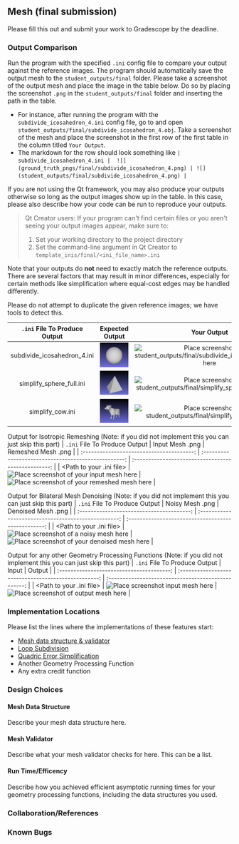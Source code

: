 ## Mesh (final submission)

Please fill this out and submit your work to Gradescope by the deadline.

### Output Comparison

Run the program with the specified `.ini` config file to compare your output against the reference images. The program should automatically save the output mesh to the `student_outputs/final` folder. Please take a screenshot of the output mesh and place the image in the table below. Do so by placing the screenshot `.png` in the `student_outputs/final` folder and inserting the path in the table.

- For instance, after running the program with the `subdivide_icosahedron_4.ini` config file, go to and open `student_outputs/final/subdivide_icosahedron_4.obj`. Take a screenshot of the mesh and place the screenshot in the first row of the first table in the column titled `Your Output`.
- The markdown for the row should look something like `| subdivide_icosahedron_4.ini |  ![](ground_truth_pngs/final/subdivide_icosahedron_4.png) | ![](student_outputs/final/subdivide_icosahedron_4.png) |`

If you are not using the Qt framework, you may also produce your outputs otherwise so long as the output images show up in the table. In this case, please also describe how your code can be run to reproduce your outputs.

> Qt Creator users: If your program can't find certain files or you aren't seeing your output images appear, make sure to:<br/>
>
> 1. Set your working directory to the project directory
> 2. Set the command-line argument in Qt Creator to `template_inis/final/<ini_file_name>.ini`

Note that your outputs do **not** need to exactly match the reference outputs. There are several factors that may result in minor differences, especially for certain methods like simplification where equal-cost edges may be handled differently.

Please do not attempt to duplicate the given reference images; we have tools to detect this.

| `.ini` File To Produce Output |                     Expected Output                      |                                   Your Output                                   |
| :---------------------------: | :------------------------------------------------------: | :-----------------------------------------------------------------------------: |
|  subdivide_icosahedron_4.ini  | ![](ground_truth_pngs/final/subdivide_icosahedron_4.png) | ![Place screenshot of student_outputs/final/subdivide_icosahedron_4.obj here]() |
|   simplify_sphere_full.ini    |  ![](ground_truth_pngs/final/simplify_sphere_full.png)   |  ![Place screenshot of student_outputs/final/simplify_sphere_full.obj here]()   |
|       simplify_cow.ini        |      ![](ground_truth_pngs/final/simplify_cow.png)       |      ![Place screenshot of student_outputs/final/simplify_cow.obj here]()       |

Output for Isotropic Remeshing (Note: if you did not implement this you can just skip this part)
| `.ini` File To Produce Output | Input Mesh .png | Remeshed Mesh .png |
| :---------------------------------------: | :--------------------------------------------------: | :-------------------------------------------------: |
| <Path to your .ini file> | ![Place screenshot of your input mesh here]() | ![Place screenshot of your remeshed mesh here]() |

Output for Bilateral Mesh Denoising (Note: if you did not implement this you can just skip this part)
| `.ini` File To Produce Output | Noisy Mesh .png | Denoised Mesh .png |
| :---------------------------------------: | :--------------------------------------------------: | :-------------------------------------------------: |
| <Path to your .ini file> | ![Place screenshot of a noisy mesh here]() | ![Place screenshot of your denoised mesh here]() |

Output for any other Geometry Processing Functions (Note: if you did not implement this you can just skip this part)
| `.ini` File To Produce Output | Input | Output |
| :---------------------------------------: | :--------------------------------------------------: | :-------------------------------------------------: |
| <Path to your .ini file> | ![Place screenshot input mesh here]() | ![Place screenshot of output mesh here]() |

### Implementation Locations

Please list the lines where the implementations of these features start:

- [Mesh data structure & validator]()
- [Loop Subdivision]()
- [Quadric Error Simplification]()
- Another Geometry Processing Function
- Any extra credit function

### Design Choices

#### Mesh Data Structure

Describe your mesh data structure here.

#### Mesh Validator

Describe what your mesh validator checks for here. This can be a list.

#### Run Time/Efficency

Describe how you achieved efficient asymptotic running times for your geometry processing functions, including the data structures you used.

### Collaboration/References

### Known Bugs
